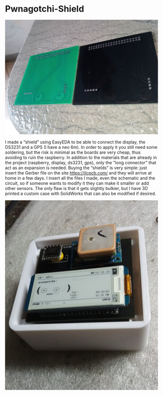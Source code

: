 # Pwnagotchi-Shield

<img src="https://github.com/Francesco-Pagano/Pwnagotchi-Shield/blob/main/img/Shields.jpg" width="600"/>


I made a “shield” using EasyEDA to be able to connect the display, the DS3231 and a GPS (I have a neo 6m). In order to apply it you still need some soldering, but the risk is minimal as the boards are very cheap, thus avoiding to ruin the raspberry. In addition to the materials that are already in the project (raspberry, display, ds3231, gps), only the "long connector" that act as an expansion is needed. Buying the “shields” is very simple: just insert the Gerber file on the site https://jlcpcb.com/ and they will arrive at home in a few days. I insert all the files I made, even the schematic and the circuit, so if someone wants to modify it they can make it smaller or add other sensors. The only flaw is that it gets slightly bulkier, but I have 3D printed a custom case with SolidWorks that can also be modified if desired.

![alt text](https://github.com/Francesco-Pagano/Pwnagotchi-Shield/blob/main/img/Final.jpg)

